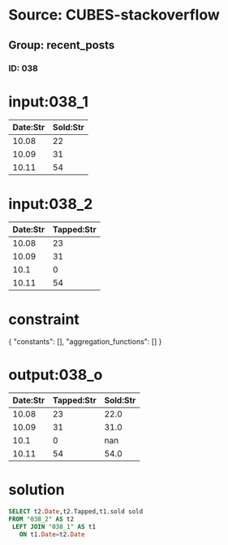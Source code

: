 # Source: CUBES-stackoverflow
## Group: recent_posts
### ID: 038

# input:038_1

| Date:Str | Sold:Str |
|---|---|
| 10.08 | 22 |
| 10.09 | 31 |
| 10.11 | 54 |

# input:038_2

| Date:Str | Tapped:Str |
|---|---|
| 10.08 | 23 |
| 10.09 | 31 |
| 10.1 | 0 |
| 10.11 | 54 |

# constraint

{
  "constants": [],
  "aggregation_functions": []
}

# output:038_o

| Date:Str | Tapped:Str | Sold:Str |
|---|---|---|
| 10.08 | 23 | 22.0 |
| 10.09 | 31 | 31.0 |
| 10.1 | 0 | nan |
| 10.11 | 54 | 54.0 |

# solution

```sql
SELECT t2.Date,t2.Tapped,t1.sold sold
FROM "038_2" AS t2
 LEFT JOIN "038_1" AS t1
   ON t1.Date=t2.Date

```
